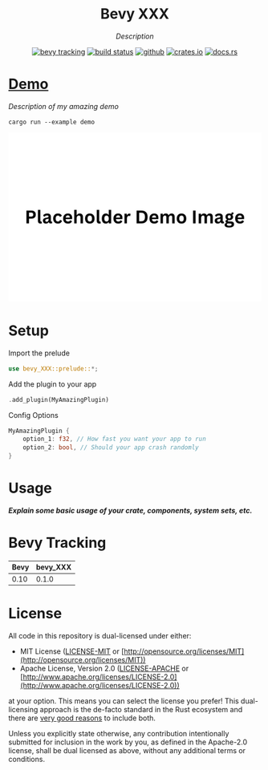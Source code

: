 <div align="center">

# Bevy XXX 

*Description*

<!-- Find and replace all `YourGithubUser` with your GitHub username -->
<!-- Find and replace all `bevy_XXX` with your crate name, make sure to use underscores and not spaces -->

<!-- Replace `released%20version` with `main` if you plan to track the main branch aas much as you can -->
[<img alt="bevy tracking" src="https://img.shields.io/badge/Bevy%20tracking-released%20version-lightblue?style=for-the-badge" height="24">](https://github.com/bevyengine/bevy/blob/main/docs/plugins_guidelines.md#main-branch-tracking)
[<img alt="build status" src="https://img.shields.io/github/actions/workflow/status/YourGithubUser/bevy_XXX/rust.yml?branch=main&style=for-the-badge" height="24">](https://github.com/YourGithubUser/bevy_XXX/actions)
[<img alt="github" src="https://img.shields.io/badge/github-bevy_XXX-8da0cb?style=for-the-badge&labelColor=555555&logo=github" height="24">](https://github.com/YourGithubUser/bevy_XXX)
[<img alt="crates.io" src="https://img.shields.io/crates/v/bevy_XXX.svg?style=for-the-badge&color=fc8d62&logo=rust" height="24">](https://crates.io/crates/bevy_XXX)
[<img alt="docs.rs" src="https://img.shields.io/badge/docs.rs-bevy_XXX-66c2a5?style=for-the-badge&labelColor=555555&logo=docs.rs" height="24">](https://docs.rs/bevy_XXX)

</div>



# [Demo](examples/demo.rs)

*Description of my amazing demo*

```console
cargo run --example demo 
```

<div align="center">
    <img src="examples/images/demo.png" alt="Screenshot of Demo Example" width="600" />
</div>



# Setup

Import the prelude

```rust
use bevy_XXX::prelude::*;
```

Add the plugin to your app
```rust
.add_plugin(MyAmazingPlugin)
```

Config Options

```rust
MyAmazingPlugin {
    option_1: f32, // How fast you want your app to run
    option_2: bool, // Should your app crash randomly
}
```



# Usage

***Explain some basic usage of your crate, components, system sets, etc.***



# Bevy Tracking

|Bevy|bevy_XXX|
|---|---|
|0.10|0.1.0|



<!-- REMOVE THIS IF YOU USE A DIFFERENT LICENSE -->
# License

All code in this repository is dual-licensed under either:

* MIT License ([LICENSE-MIT](LICENSE-MIT) or [http://opensource.org/licenses/MIT](http://opensource.org/licenses/MIT))
* Apache License, Version 2.0 ([LICENSE-APACHE](LICENSE-APACHE) or [http://www.apache.org/licenses/LICENSE-2.0](http://www.apache.org/licenses/LICENSE-2.0))

at your option. This means you can select the license you prefer! This dual-licensing approach is the de-facto standard in the Rust ecosystem and there are [very good reasons](https://github.com/bevyengine/bevy/issues/2373) to include both.

Unless you explicitly state otherwise, any contribution intentionally submitted for inclusion in the work by you, as defined in the Apache-2.0 license, shall be dual licensed as above, without any additional terms or conditions.
